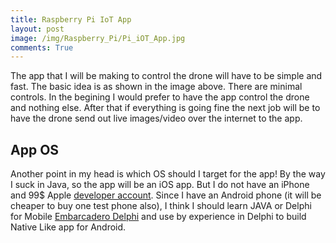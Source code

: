 ```yaml
---
title: Raspberry Pi IoT App
layout: post
image: /img/Raspberry_Pi/Pi_iOT_App.jpg
comments: True
---
```


<p> </p>
The app that I will be making to control the drone will have to be simple and fast. The basic idea is as shown in the image above.
There are minimal controls. 
In the begining I would prefer to have the app control the drone and nothing else. After that if everything is going fine the next 
job will be to have the drone send out live images/video over the internet to the app.

App OS
------------
Another point in my head is which OS should I target for the app!
By the way I suck in Java, so the app will be an iOS app. But I do not have an iPhone and 99$ Apple [developer account](http://developer.apple.com).
Since I have an Android phone (it will be cheaper to buy one test phone also), I think I should learn JAVA or Delphi for Mobile [Embarcadero Delphi](http://www.embarcadero.com/products/delphi)
and use by experience in Delphi to build Native Like app for Android.



